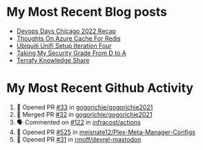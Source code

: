# My Most Recent Blog posts
<!-- BLOG-POST-LIST:START -->
- [Devops Days Chicago 2022 Recap](https://www.gogorichie.com/blog/devopsdayschicago2022recap/)
- [Thoughts On Azure Cache For Redis](https://www.gogorichie.com/blog/microsoft/thoughts-on-azure-cache-4-redis/)
- [Ubiquiti Unifi Setup Iteration Four](https://www.gogorichie.com/blog/ubiquiti-unifi-setup-iteration-four/)
- [Taking My Security Grade From D to A](https://www.gogorichie.com/blog/security-grade/)
- [Terrafy Knowledge Share](https://www.gogorichie.com/blog/microsoft/terrafyknowledge/)
<!-- BLOG-POST-LIST:END -->


# My Most Recent Github Activity
<!--START_SECTION:activity-->
1. 💪 Opened PR [#33](https://github.com/gogorichie/gogorichie2021/pull/33) in [gogorichie/gogorichie2021](https://github.com/gogorichie/gogorichie2021)
2. 🎉 Merged PR [#32](https://github.com/gogorichie/gogorichie2021/pull/32) in [gogorichie/gogorichie2021](https://github.com/gogorichie/gogorichie2021)
3. 🗣 Commented on [#122](https://github.com/infracost/actions/issues/122) in [infracost/actions](https://github.com/infracost/actions)
4. 💪 Opened PR [#525](https://github.com/meisnate12/Plex-Meta-Manager-Configs/pull/525) in [meisnate12/Plex-Meta-Manager-Configs](https://github.com/meisnate12/Plex-Meta-Manager-Configs)
5. 💪 Opened PR [#31](https://github.com/rmoff/devrel-mastodon/pull/31) in [rmoff/devrel-mastodon](https://github.com/rmoff/devrel-mastodon)
<!--END_SECTION:activity-->

